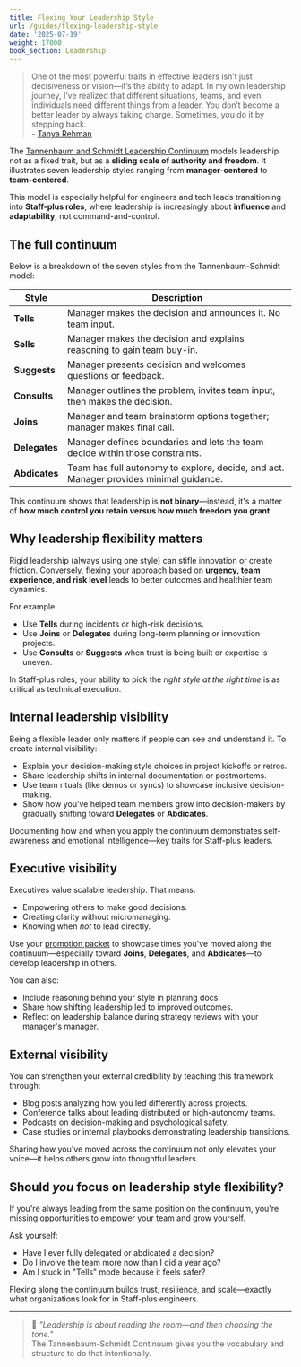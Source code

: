 ```yaml
---
title: Flexing Your Leadership Style
url: /guides/flexing-leadership-style
date: '2025-07-19'
weight: 17000
book_section: Leadership
---
```


> One of the most powerful traits in effective leaders isn’t just decisiveness or vision—it’s the ability to adapt. In my own leadership journey, I’ve realized that different situations, teams, and even individuals need different things from a leader. You don’t become a better leader by always taking charge. Sometimes, you do it by stepping back.  
> \- [Tanya Rehman](/stories/tanya-rehman)

The [Tannenbaum and Schmidt Leadership Continuum](https://en.wikipedia.org/wiki/Tannenbaum_and_Schmidt_Continuum) models leadership not as a fixed trait, but as a **sliding scale of authority and freedom**. It illustrates seven leadership styles ranging from **manager-centered** to **team-centered**.

This model is especially helpful for engineers and tech leads transitioning into **Staff-plus roles**, where leadership is increasingly about **influence** and **adaptability**, not command-and-control.

## The full continuum

Below is a breakdown of the seven styles from the Tannenbaum-Schmidt model:

| Style      | Description |
|------------|-------------|
| **Tells**      | Manager makes the decision and announces it. No team input. |
| **Sells**      | Manager makes the decision and explains reasoning to gain team buy-in. |
| **Suggests**   | Manager presents decision and welcomes questions or feedback. |
| **Consults**   | Manager outlines the problem, invites team input, then makes the decision. |
| **Joins**      | Manager and team brainstorm options together; manager makes final call. |
| **Delegates**  | Manager defines boundaries and lets the team decide within those constraints. |
| **Abdicates**  | Team has full autonomy to explore, decide, and act. Manager provides minimal guidance. |

This continuum shows that leadership is **not binary**—instead, it's a matter of **how much control you retain versus how much freedom you grant**.

## Why leadership flexibility matters

Rigid leadership (always using one style) can stifle innovation or create friction. Conversely, flexing your approach based on **urgency, team experience, and risk level** leads to better outcomes and healthier team dynamics.

For example:

- Use **Tells** during incidents or high-risk decisions.
- Use **Joins** or **Delegates** during long-term planning or innovation projects.
- Use **Consults** or **Suggests** when trust is being built or expertise is uneven.

In Staff-plus roles, your ability to pick the *right style at the right time* is as critical as technical execution.

## Internal leadership visibility

Being a flexible leader only matters if people can see and understand it. To create internal visibility:

*   Explain your decision-making style choices in project kickoffs or retros.
*   Share leadership shifts in internal documentation or postmortems.
*   Use team rituals (like demos or syncs) to showcase inclusive decision-making.
*   Show how you’ve helped team members grow into decision-makers by gradually shifting toward **Delegates** or **Abdicates**.

Documenting how and when you apply the continuum demonstrates self-awareness and emotional intelligence—key traits for Staff-plus leaders.

## Executive visibility

Executives value scalable leadership. That means:

- Empowering others to make good decisions.
- Creating clarity without micromanaging.
- Knowing when *not* to lead directly.

Use your [promotion packet](/guides/promo-packets) to showcase times you've moved along the continuum—especially toward **Joins**, **Delegates**, and **Abdicates**—to develop leadership in others.

You can also:

*   Include reasoning behind your style in planning docs.
*   Share how shifting leadership led to improved outcomes.
*   Reflect on leadership balance during strategy reviews with your manager's manager.

## External visibility

You can strengthen your external credibility by teaching this framework through:

*   Blog posts analyzing how you led differently across projects.
*   Conference talks about leading distributed or high-autonomy teams.
*   Podcasts on decision-making and psychological safety.
*   Case studies or internal playbooks demonstrating leadership transitions.

Sharing how you've moved across the continuum not only elevates your voice—it helps others grow into thoughtful leaders.

## Should _you_ focus on leadership style flexibility?

If you're always leading from the same position on the continuum, you're missing opportunities to empower your team and grow yourself.

Ask yourself:

- Have I ever fully delegated or abdicated a decision?
- Do I involve the team more now than I did a year ago?
- Am I stuck in "Tells" mode because it feels safer?

Flexing along the continuum builds trust, resilience, and scale—exactly what organizations look for in Staff-plus engineers.

---

> 🧠 *"Leadership is about reading the room—and then choosing the tone."*  
> The Tannenbaum-Schmidt Continuum gives you the vocabulary and structure to do that intentionally.
